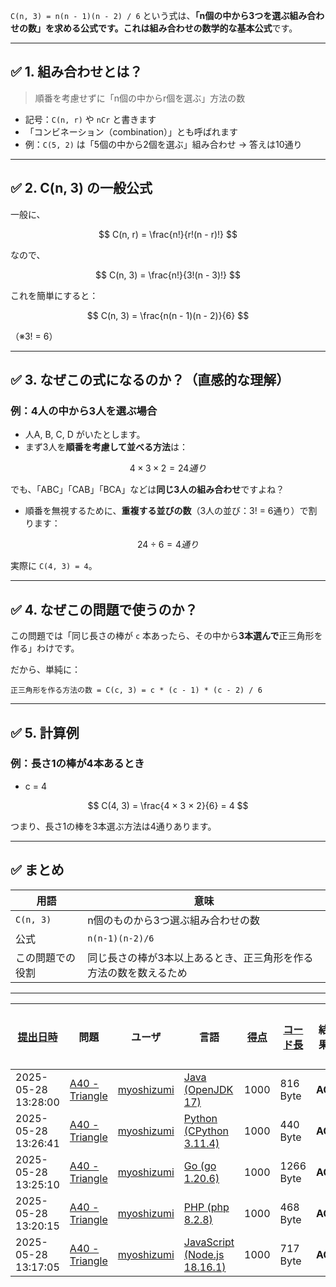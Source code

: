 `C(n, 3) = n(n - 1)(n - 2) / 6` という式は、**「n個の中から3つを選ぶ組み合わせの数」**を求める公式です。これは**組み合わせの数学的な基本公式**です。

---

## ✅ 1. 組み合わせとは？

> 順番を考慮せずに「n個の中からr個を選ぶ」方法の数

* 記号：`C(n, r)` や `nCr` と書きます
* 「コンビネーション（combination）」とも呼ばれます
* 例：`C(5, 2)` は「5個の中から2個を選ぶ」組み合わせ → 答えは10通り

---

## ✅ 2. C(n, 3) の一般公式

一般に、

$$
C(n, r) = \frac{n!}{r!(n - r)!}
$$

なので、

$$
C(n, 3) = \frac{n!}{3!(n - 3)!}
$$

これを簡単にすると：

$$
C(n, 3) = \frac{n(n - 1)(n - 2)}{6}
$$

（※3! = 6）

---

## ✅ 3. なぜこの式になるのか？（直感的な理解）

### 例：4人の中から3人を選ぶ場合

* 人A, B, C, D がいたとします。
* まず3人を**順番を考慮して並べる方法**は：

$$
4 \times 3 \times 2 = 24 通り
$$

でも、「ABC」「CAB」「BCA」などは**同じ3人の組み合わせ**ですよね？

* 順番を無視するために、**重複する並びの数**（3人の並び：3! = 6通り）で割ります：

$$
24 ÷ 6 = 4 通り
$$

実際に `C(4, 3) = 4`。

---

## ✅ 4. なぜこの問題で使うのか？

この問題では「同じ長さの棒が `c` 本あったら、その中から**3本選んで**正三角形を作る」わけです。

だから、単純に：

```text
正三角形を作る方法の数 = C(c, 3) = c * (c - 1) * (c - 2) / 6
```

---

## ✅ 5. 計算例

### 例：長さ1の棒が4本あるとき

* c = 4

$$
C(4, 3) = \frac{4 × 3 × 2}{6} = 4
$$

つまり、長さ1の棒を3本選ぶ方法は4通りあります。

---

## ✅ まとめ

| 用語        | 意味                                |
| --------- | --------------------------------- |
| `C(n, 3)` | n個のものから3つ選ぶ組み合わせの数                |
| 公式        | `n(n-1)(n-2)/6`                   |
| この問題での役割  | 同じ長さの棒が3本以上あるとき、正三角形を作る方法の数を数えるため |

---

| [提出日時](https://atcoder.jp/contests/tessoku-book/submissions/me?desc=true&orderBy=created) | 問題 | ユーザ | 言語 | [得点](https://atcoder.jp/contests/tessoku-book/submissions/me?desc=true&orderBy=score) | [コード長](https://atcoder.jp/contests/tessoku-book/submissions/me?orderBy=source_length) | 結果 | [実行時間](https://atcoder.jp/contests/tessoku-book/submissions/me?orderBy=time_consumption) | [メモリ](https://atcoder.jp/contests/tessoku-book/submissions/me?orderBy=memory_consumption) |  |
| --- | --- | --- | --- | --- | --- | --- | --- | --- | --- |
| 2025-05-28 13:28:00 | [A40 - Triangle](https://atcoder.jp/contests/tessoku-book/tasks/tessoku_book_an) | [myoshizumi](https://atcoder.jp/users/myoshizumi) | [Java (OpenJDK 17)](https://atcoder.jp/contests/tessoku-book/submissions/me?f.Language=5005) | 1000 | 816 Byte | **AC** | 367 ms | 62132 KB | [詳細](https://atcoder.jp/contests/tessoku-book/submissions/66219190) |
| 2025-05-28 13:26:41 | [A40 - Triangle](https://atcoder.jp/contests/tessoku-book/tasks/tessoku_book_an) | [myoshizumi](https://atcoder.jp/users/myoshizumi) | [Python (CPython 3.11.4)](https://atcoder.jp/contests/tessoku-book/submissions/me?f.Language=5055) | 1000 | 440 Byte | **AC** | 35 ms | 21620 KB | [詳細](https://atcoder.jp/contests/tessoku-book/submissions/66219166) |
| 2025-05-28 13:25:10 | [A40 - Triangle](https://atcoder.jp/contests/tessoku-book/tasks/tessoku_book_an) | [myoshizumi](https://atcoder.jp/users/myoshizumi) | [Go (go 1.20.6)](https://atcoder.jp/contests/tessoku-book/submissions/me?f.Language=5002) | 1000 | 1266 Byte | **AC** | 4 ms | 5160 KB | [詳細](https://atcoder.jp/contests/tessoku-book/submissions/66219134) |
| 2025-05-28 13:20:15 | [A40 - Triangle](https://atcoder.jp/contests/tessoku-book/tasks/tessoku_book_an) | [myoshizumi](https://atcoder.jp/users/myoshizumi) | [PHP (php 8.2.8)](https://atcoder.jp/contests/tessoku-book/submissions/me?f.Language=5016) | 1000 | 468 Byte | **AC** | 24 ms | 29224 KB | [詳細](https://atcoder.jp/contests/tessoku-book/submissions/66219012) |
| 2025-05-28 13:17:05 | [A40 - Triangle](https://atcoder.jp/contests/tessoku-book/tasks/tessoku_book_an) | [myoshizumi](https://atcoder.jp/users/myoshizumi) | [JavaScript (Node.js 18.16.1)](https://atcoder.jp/contests/tessoku-book/submissions/me?f.Language=5009) | 1000 | 717 Byte | **AC** | 78 ms | 50100 KB | [詳細](https://atcoder.jp/contests/tessoku-book/submissions/66218942) |